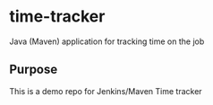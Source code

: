# time-tracker
Java (Maven) application for tracking time on the job
## Purpose 

This is a demo repo for Jenkins/Maven
Time tracker
